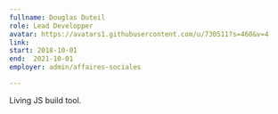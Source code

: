 ```yaml
---
fullname: Douglas Duteil
role: Lead Developper 
avatar: https://avatars1.githubusercontent.com/u/730511?s=460&v=4
link:
start: 2018-10-01
end:  2021-10-01
employer: admin/affaires-sociales

---
```


Living JS build tool.
